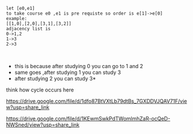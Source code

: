 ```
let [e0,e1]
to take course e0 ,e1 is pre requiste so order is e[1]->e[0]
example:
[[1,0],[2,0],[3,1],[3,2]]
adjacency list is
0->1,2
1->3
2->3
```
​
* this is because after studying 0 you can go to 1 and 2
* same goes ,after studying 1 you can study 3
* after studying 2 you can study 3*


think how cycle occurs here

https://drive.google.com/file/d/1dfo87BtVXtLb79dtBs_7GXDDVJQAV71F/view?usp=share_link

https://drive.google.com/file/d/1KEwmSwkPdTWomlmhZaR-ocQeD-NWSned/view?usp=share_link
​
​
